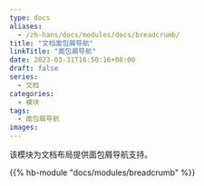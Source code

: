 ```yaml
---
type: docs
aliases:
  - /zh-hans/docs/modules/docs/breadcrumb/
title: "文档面包屑导航"
linkTitle: "面包屑导航"
date: 2023-03-31T16:50:16+08:00
draft: false
series:
  - 文档
categories:
  - 模块
tags:
  - 面包屑导航
images:
---
```


该模块为文档布局提供面包屑导航支持。

<!--more-->

{{% hb-module "docs/modules/breadcrumb" %}}
